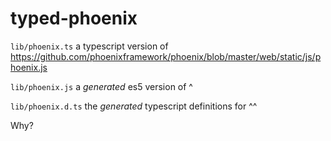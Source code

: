 typed-phoenix
=============

`lib/phoenix.ts` a typescript version of https://github.com/phoenixframework/phoenix/blob/master/web/static/js/phoenix.js

`lib/phoenix.js` a _generated_ es5 version of ^

`lib/phoenix.d.ts` the _generated_ typescript definitions for ^^

Why?

